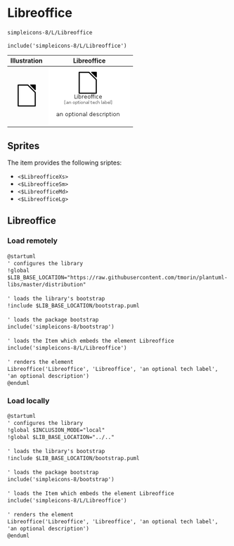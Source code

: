 # Libreoffice


```text
simpleicons-8/L/Libreoffice
```

```text
include('simpleicons-8/L/Libreoffice')
```



| Illustration | Libreoffice |
| :---: | :---: |
| ![illustration for Illustration](../../simpleicons-8/L/Libreoffice.png) | ![illustration for Libreoffice](../../simpleicons-8/L/Libreoffice.Local.png) |



## Sprites
The item provides the following sriptes:

- `<$LibreofficeXs>`
- `<$LibreofficeSm>`
- `<$LibreofficeMd>`
- `<$LibreofficeLg>`





## Libreoffice

### Load remotely
```plantuml
@startuml
' configures the library
!global $LIB_BASE_LOCATION="https://raw.githubusercontent.com/tmorin/plantuml-libs/master/distribution"

' loads the library's bootstrap
!include $LIB_BASE_LOCATION/bootstrap.puml

' loads the package bootstrap
include('simpleicons-8/bootstrap')

' loads the Item which embeds the element Libreoffice
include('simpleicons-8/L/Libreoffice')

' renders the element
Libreoffice('Libreoffice', 'Libreoffice', 'an optional tech label', 'an optional description')
@enduml
```

### Load locally
```plantuml
@startuml
' configures the library
!global $INCLUSION_MODE="local"
!global $LIB_BASE_LOCATION="../.."

' loads the library's bootstrap
!include $LIB_BASE_LOCATION/bootstrap.puml

' loads the package bootstrap
include('simpleicons-8/bootstrap')

' loads the Item which embeds the element Libreoffice
include('simpleicons-8/L/Libreoffice')

' renders the element
Libreoffice('Libreoffice', 'Libreoffice', 'an optional tech label', 'an optional description')
@enduml
```

